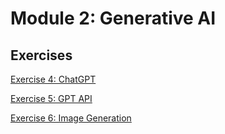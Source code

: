 # Module 2: Generative AI

## Exercises

[Exercise 4: ChatGPT](/modules/module2-generative-ai/exercise4-chatgpt.md)

[Exercise 5: GPT API](/modules/module2-generative-ai/exercise5-gpt-api.md)

[Exercise 6: Image Generation](/modules/module2-generative-ai/exercise6-image-generation.md)
